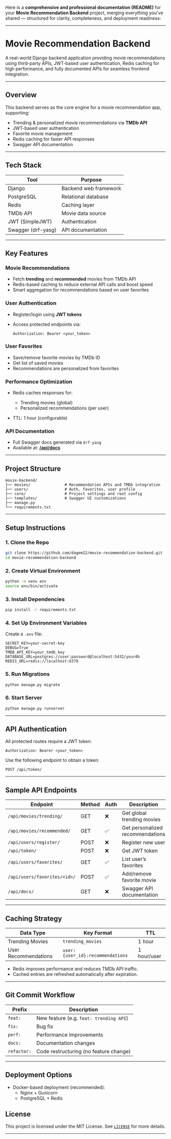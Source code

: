 Here is a **comprehensive and professional documentation (README)** for your **Movie Recommendation Backend** project, merging everything you've shared — structured for clarity, completeness, and deployment readiness:

---

# Movie Recommendation Backend

A real-world Django backend application providing movie recommendations using third-party APIs, JWT-based user authentication, Redis caching for high performance, and fully documented APIs for seamless frontend integration.

---

## Overview

This backend serves as the core engine for a movie recommendation app, supporting:

* Trending & personalized movie recommendations via **TMDb API**
* JWT-based user authentication
* Favorite movie management
* Redis caching for faster API responses
* Swagger API documentation

---

## Tech Stack

| Tool               | Purpose               |
| ------------------ | --------------------- |
| Django             | Backend web framework |
| PostgreSQL         | Relational database   |
| Redis              | Caching layer         |
| TMDb API           | Movie data source     |
| JWT (SimpleJWT)    | Authentication        |
| Swagger (drf-yasg) | API documentation     |

---

## Key Features

### Movie Recommendations

* Fetch **trending** and **recommended** movies from TMDb API
* Redis-based caching to reduce external API calls and boost speed
* Smart aggregation for recommendations based on user favorites

### User Authentication

* Register/login using **JWT tokens**
* Access protected endpoints via:

  ```
  Authorization: Bearer <your_token>
  ```

### User Favorites

* Save/remove favorite movies by TMDb ID
* Get list of saved movies
* Recommendations are personalized from favorites

### Performance Optimization

* Redis caches responses for:

  * Trending movies (global)
  * Personalized recommendations (per user)
* TTL: 1 hour (configurable)

### API Documentation

* Full Swagger docs generated via `drf-yasg`
* Available at: [**/api/docs**](http://localhost:8000/api/docs)

---

## Project Structure

```
movie-backend/
├── movies/               # Recommendation APIs and TMDb integration
├── users/                # Auth, favorites, user profile
├── core/                 # Project settings and root config
├── templates/            # Swagger UI customizations
├── manage.py
└── requirements.txt
```

---

## Setup Instructions

### 1. Clone the Repo

```bash
git clone https://github.com/dagem12/movie-recommendation-backend.git
cd movie-recommendation-backend
```

### 2. Create Virtual Environment

```bash
python -m venv env
source env/bin/activate
```

### 3. Install Dependencies

```bash
pip install -r requirements.txt
```

### 4. Set Up Environment Variables

Create a `.env` file:

```env
SECRET_KEY=your-secret-key
DEBUG=True
TMDB_API_KEY=your_tmdb_key
DATABASE_URL=postgres://user:password@localhost:5432/yourdb
REDIS_URL=redis://localhost:6379
```

### 5. Run Migrations

```bash
python manage.py migrate
```

### 6. Start Server

```bash
python manage.py runserver
```

---

## API Authentication

All protected routes require a JWT token:

```http
Authorization: Bearer <your_token>
```

Use the following endpoint to obtain a token:

```http
POST /api/token/
```

---

## Sample API Endpoints

| Endpoint                     | Method | Auth | Description                      |
| ---------------------------- | ------ | ---- | -------------------------------- |
| `/api/movies/trending/`      | GET    | ❌    | Get global trending movies       |
| `/api/movies/recommended/`   | GET    | ✅    | Get personalized recommendations |
| `/api/users/register/`       | POST   | ❌    | Register new user                |
| `/api/token/`                | POST   | ❌    | Get JWT token                    |
| `/api/users/favorites/`      | GET    | ✅    | List user’s favorites            |
| `/api/users/favorites/<id>/` | POST   | ✅    | Add/remove favorite movie        |
| `/api/docs/`                 | GET    | ❌    | Swagger API documentation        |

---

## Caching Strategy

| Data Type            | Key Format                       | TTL         |
| -------------------- | -------------------------------- | ----------- |
| Trending Movies      | `trending_movies`                | 1 hour      |
| User Recommendations | `user:{user_id}:recommendations` | 1 hour/user |

* Redis improves performance and reduces TMDb API traffic.
* Cached entries are refreshed automatically after expiration.

---

## Git Commit Workflow

| Prefix      | Description                             |
| ----------- | --------------------------------------- |
| `feat:`     | New feature (e.g. `feat: trending API`) |
| `fix:`      | Bug fix                                 |
| `perf:`     | Performance improvements                |
| `docs:`     | Documentation changes                   |
| `refactor:` | Code restructuring (no feature change)  |

---

## Deployment Options

* Docker-based deployment (recommended):
  * Nginx + Gunicorn
  * PostgreSQL + Redis


## License

This project is licensed under the MIT License.
See [`LICENSE`](./LICENSE) for more details.

---

